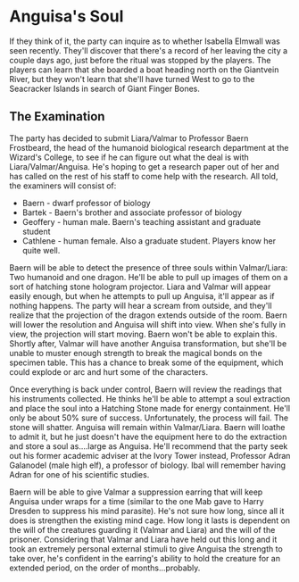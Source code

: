 # Anguisa's Soul
If they think of it, the party can inquire as to whether Isabella Elmwall was seen recently. They'll discover that there's a record of her leaving the city a couple days ago, just before the ritual was stopped by the players. The players can learn that she boarded a boat heading north on the Giantvein River, but they won't learn that she'll have turned West to go to the Seacracker Islands in search of Giant Finger Bones.

## The Examination
The party has decided to submit Liara/Valmar to Professor Baern Frostbeard, the head of the humanoid biological research department at the Wizard's College, to see if he can figure out what the deal is with Liara/Valmar/Anguisa. He's hoping to get a research paper out of her and has called on the rest of his staff to come help with the research. All told, the examiners will consist of:

* Baern - dwarf professor of biology
* Bartek - Baern's brother and associate professor of biology
* Geoffery - human male. Baern's teaching assistant and graduate student
* Cathlene - human female. Also a graduate student. Players know her quite well.

Baern will be able to detect the presence of three souls within Valmar/Liara: Two humanoid and one dragon. He'll be able to pull up images of them on a sort of hatching stone hologram projector. Liara and Valmar will appear easily enough, but when he attempts to pull up Anguisa, it'll appear as if nothing happens. The party will hear a scream from outside, and they'll realize that the projection of the dragon extends outside of the room. Baern will lower the resolution and Anguisa will shift into view. When she's fully in view, the projection will start moving. Baern won't be able to explain this. Shortly after, Valmar will have another Anguisa transformation, but she'll be unable to muster enough strength to break the magical bonds on the specimen table. This has a chance to break some of the equipment, which could explode or arc and hurt some of the characters.

Once everything is back under control, Baern will review the readings that his instruments collected. He thinks he'll be able to attempt a soul extraction and place the soul into a Hatching Stone made for energy containment. He'll only be about 50% sure of success. Unfortunately, the process will fail. The stone will shatter. Anguisa will remain within Valmar/Liara. Baern will loathe to admit it, but he just doesn't have the equipment here to do the extraction and store a soul as....large as Anguisa. He'll recommend that the party seek out his former academic adviser at the Ivory Tower instead, Professor Adran Galanodel (male high elf), a professor of biology. Ibal will remember having Adran for one of his scientific studies.

Baern will be able to give Valmar a suppression earring that will keep Anguisa under wraps for a time (similar to the one Mab gave to Harry Dresden to suppress his mind parasite). He's not sure how long, since all it does is strengthen the existing mind cage. How long it lasts is dependent on the will of the creatures guarding it (Valmar and Liara) and the will of the prisoner. Considering that Valmar and Liara have held out this long and it took an extremely personal external stimuli to give Anguisa the strength to take over, he's confident in the earring's ability to hold the creature for an extended period, on the order of months...probably.
